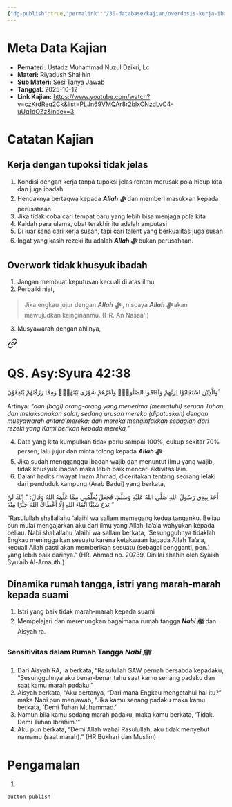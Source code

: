 ```yaml
---
{"dg-publish":true,"permalink":"/30-database/kajian/overdosis-kerja-ibadah-terabaikan-and-sensitivitas-rumah-tangga/","tags":["kajian"]}
---
```





# Meta Data Kajian 
<div><ul class="dataview list-view-ul"><li><span><strong>Pemateri:</strong> Ustadz Muhammad Nuzul Dzikri, Lc</span></li><li><span><strong>Materi:</strong> Riyadush Shalihin</span></li><li><span><strong>Sub Materi:</strong> Sesi Tanya Jawab</span></li><li><span><strong>Tanggal:</strong> 2025-10-12</span></li><li><span><strong>Link Kajian:</strong> <a rel="noopener nofollow" class="external-link" href="https://www.youtube.com/watch?v=czKrdReq2Ck&amp;list=PLJn69VMQAr8r2blxCNzdLvC4-uUq1dOZz&amp;index=3" target="_blank">https://www.youtube.com/watch?v=czKrdReq2Ck&amp;list=PLJn69VMQAr8r2blxCNzdLvC4-uUq1dOZz&amp;index=3</a></span></li></ul></div>

# Catatan Kajian
## Kerja dengan tupoksi tidak jelas
1. Kondisi dengan kerja tanpa tupoksi jelas rentan merusak pola hidup kita dan juga ibadah
2. Hendaknya bertaqwa kepada ***Allah ﷻ*** dan memberi masukkan kepada perusahaan
3. Jika tidak coba cari tempat baru yang lebih bisa menjaga pola kita
4. Kaidah para ulama, obat terakhir itu adalah amputasi
5. Di luar sana cari kerja susah, tapi cari talent yang berkualitas juga susah
6. Ingat yang kasih rezeki itu adalah ***Allah ﷻ*** bukan perusahaan.

## Overwork tidak khusyuk ibadah
1. Jangan membuat keputusan kecuali di atas ilmu
2. Perbaiki niat, 
> Jika engkau jujur dengan ***Allah ﷻ*** , niscaya ***Allah ﷻ*** akan mewujudkan keinginanmu. (HR. An Nasaa'i)
3. Musyawarah dengan ahlinya, 
<div class="transclusion internal-embed is-loaded"><a class="markdown-embed-link" href="/30-database/al-quran/all-surah/#qs-asy-syura-42-38" aria-label="Open link"><svg xmlns="http://www.w3.org/2000/svg" width="24" height="24" viewBox="0 0 24 24" fill="none" stroke="currentColor" stroke-width="2" stroke-linecap="round" stroke-linejoin="round" class="svg-icon lucide-link"><path d="M10 13a5 5 0 0 0 7.54.54l3-3a5 5 0 0 0-7.07-7.07l-1.72 1.71"></path><path d="M14 11a5 5 0 0 0-7.54-.54l-3 3a5 5 0 0 0 7.07 7.07l1.71-1.71"></path></svg></a><div class="markdown-embed">



# QS. Asy:Syura 42:38
وَالَّذِيْنَ اسْتَجَابُوْا لِرَبِّهِمْ وَاَقَامُوا الصَّلٰوةَۖ وَاَمْرُهُمْ شُوْرٰى بَيْنَهُمْۖ وَمِمَّا رَزَقْنٰهُمْ يُنْفِقُوْنَ ۚ 

Artinya: *"dan (bagi) orang-orang yang menerima (mematuhi) seruan Tuhan dan melaksanakan salat, sedang urusan mereka (diputuskan) dengan musyawarah antara mereka; dan mereka menginfakkan sebagian dari rezeki yang Kami berikan kepada mereka,"*



</div></div>

4. Data yang kita kumpulkan tidak perlu sampai 100%, cukup sekitar 70% persen, lalu jujur dan minta tolong kepada ***Allah ﷻ*** .
5. Jika sudah mengganggu ibadah wajib dan menuntut ilmu yang wajib, tidak khusyuk ibadah maka lebih baik mencari aktivitas lain.
6. Dalam hadits riwayat Imam Ahmad, diceritakan tentang seorang lelaki dari penduduk kampung (Arab Badui) yang berkata,  
  
أَخَذَ بِيَدِي رَسُولُ اللهِ صَلَّى اللهُ عَلَيْهِ وَسَلَّمَ، فَجَعَلَ يُعَلِّمُنِي مِمَّا عَلَّمَهُ اللهُ وَقَالَ: ” إِنَّكَ لَنْ تَدَعَ شَيْئًا اتِّقَاءَ اللهِ إِلَّا أَعْطَاكَ اللهُ خَيْرًا مِنْهُ “  
  
“Rasulullah shallallahu ‘alaihi wa sallam memegang kedua tanganku. Beliau pun mulai mengajarkan aku dari ilmu yang Allah Ta’ala wahyukan kepada beliau. Nabi shallallahu ‘alaihi wa sallam berkata, ‘Sesungguhnya tidaklah Engkau meninggalkan sesuatu karena ketakwaan kepada Allah Ta’ala, kecuali Allah pasti akan memberikan sesuatu (sebagai pengganti, pen.) yang lebih baik darinya.” (HR. Ahmad no. 20739. Dinilai shahih oleh Syaikh Syu’aib Al-Arnauth.)

## Dinamika rumah tangga, istri yang marah-marah kepada suami
1. Istri yang baik tidak marah-marah kepada suami
2. Mempelajari dan merenungkan bagaimana rumah tangga ***Nabi ﷺ*** dan Aisyah ra. 

### Sensitivitas dalam Rumah Tangga ***Nabi ﷺ*** 
1. Dari Aisyah RA, ia berkata, “Rasulullah SAW pernah bersabda kepadaku, “Sesungguhnya aku benar-benar tahu saat kamu senang padaku dan saat kamu marah padaku.”
2. Aisyah berkata, “Aku bertanya, “Dari mana Engkau mengetahui hal itu?” maka Nabi pun menjawab, “Jika kamu senang padaku maka kamu berkata, ‘Demi Tuhan Muhammad.’  
3. Namun bila kamu sedang marah padaku, maka kamu berkata, ‘Tidak. Demi Tuhan Ibrahim.'”
4. Aku pun berkata, “Demi Allah wahai Rasulullah, aku tidak menyebut namamu (saat marah).” (HR Bukhari dan Muslim)

# Pengamalan
1. 
 
 
 `button-publish`